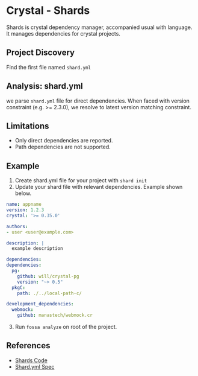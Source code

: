 # Crystal - Shards

Shards is crystal dependency manager, accompanied usual with language. It manages dependencies for crystal projects.

## Project Discovery

Find the first file named `shard.yml`

## Analysis: shard.yml

we parse `shard.yml` file for direct dependencies. When faced with version constraint (e.g. >= 2.3.0), we resolve to latest version matching constraint. 

## Limitations

- Only direct dependencies are reported. 
- Path dependencies are not supported.

## Example 

1. Create shard.yml file for your project with `shard init`
2. Update your shard file with relevant dependencies. Example shown below.

```yaml
name: appname
version: 1.2.3
crystal: '>= 0.35.0'

authors:
- user <user@example.com>

description: |
  example description

dependencies:
dependencies:
  pg:
    github: will/crystal-pg
    version: "~> 0.5"
  pkgC:
    path: ./../local-path-c/

development_dependencies:
  webmock:
    github: manastech/webmock.cr

```
3. Run `fossa analyze` on root of the project.

## References

- [Shards Code](https://github.com/crystal-lang/shards)
- [Shard.yml Spec](https://github.com/crystal-lang/shards/blob/master/docs/shard.yml.adoc)
